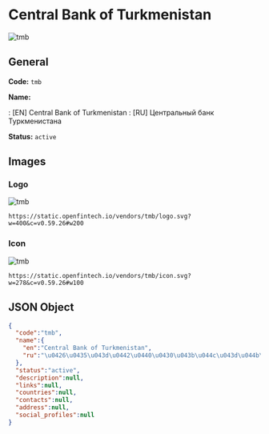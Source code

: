 
# Central Bank of Turkmenistan 
![tmb](https://static.openfintech.io/vendors/tmb/logo.svg?w=400&c=v0.59.26#w200)  

## General 
 
**Code:** `tmb` 
 
**Name:** 
 
:	[EN] Central Bank of Turkmenistan 
:	[RU] Центральный банк Туркменистана 
 
**Status:** `active` 
 

## Images 

### Logo 
 
![tmb](https://static.openfintech.io/vendors/tmb/logo.svg?w=400&c=v0.59.26#w200)  

```
https://static.openfintech.io/vendors/tmb/logo.svg?w=400&c=v0.59.26#w200
```  

### Icon 
 
![tmb](https://static.openfintech.io/vendors/tmb/icon.svg?w=278&c=v0.59.26#w100)  

```
https://static.openfintech.io/vendors/tmb/icon.svg?w=278&c=v0.59.26#w100
```  

## JSON Object 

```json
{
  "code":"tmb",
  "name":{
    "en":"Central Bank of Turkmenistan",
    "ru":"\u0426\u0435\u043d\u0442\u0440\u0430\u043b\u044c\u043d\u044b\u0439 \u0431\u0430\u043d\u043a \u0422\u0443\u0440\u043a\u043c\u0435\u043d\u0438\u0441\u0442\u0430\u043d\u0430"
  },
  "status":"active",
  "description":null,
  "links":null,
  "countries":null,
  "contacts":null,
  "address":null,
  "social_profiles":null
}
```  
